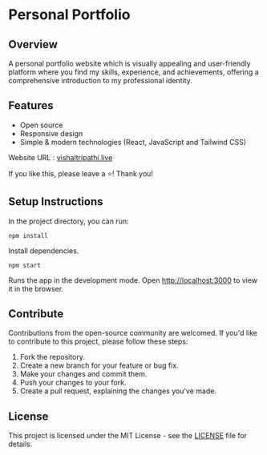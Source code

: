 # Personal Portfolio

## Overview

A personal portfolio website which is visually appealing and user-friendly platform where you find my skills, experience, and achievements, offering a comprehensive introduction to my professional identity.

## Features

* Open source
* Responsive design
* Simple & modern technologies (React, JavaScript and Tailwind CSS)

Website URL : [vishaltripathi.live](https://vishaltripathi.live/)

If you like this, please leave a ⭐! Thank you!

## Setup Instructions

In the project directory, you can run:

```
npm install
```

Install dependencies.

```
npm start
```

Runs the app in the development mode. Open [http://localhost:3000](http://localhost:3000) to view it in the browser.

## Contribute

Contributions from the open-source community are welcomed. If you'd like to contribute to this project, please follow these steps:

1. Fork the repository.
2. Create a new branch for your feature or bug fix.
3. Make your changes and commit them.
4. Push your changes to your fork.
5. Create a pull request, explaining the changes you've made.

## License

This project is licensed under the MIT License - see the [LICENSE](LICENSE) file for details.
